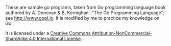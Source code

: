 These are sample go programs, taken from Go programming language book authored by A. Donovan & B. Kernighan -"The Go Programming Language"; see http://www.gopl.io.
It is modified by me to practice my knowledge on Go!

It is licensed under a <a rel="license" href="http://creativecommons.org/licenses/by-nc-sa/4.0/">Creative Commons Attribution-NonCommercial-ShareAlike 4.0 International License</a>.